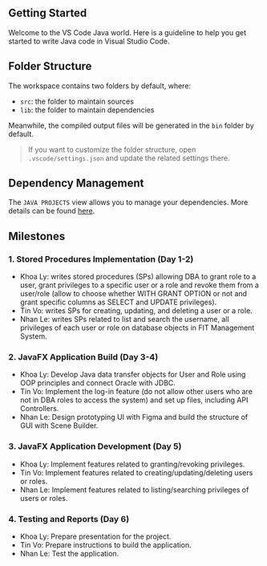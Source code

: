 ## Getting Started

Welcome to the VS Code Java world. Here is a guideline to help you get started to write Java code in Visual Studio Code.

## Folder Structure

The workspace contains two folders by default, where:

- `src`: the folder to maintain sources
- `lib`: the folder to maintain dependencies

Meanwhile, the compiled output files will be generated in the `bin` folder by default.

> If you want to customize the folder structure, open `.vscode/settings.json` and update the related settings there.

## Dependency Management

The `JAVA PROJECTS` view allows you to manage your dependencies. More details can be found [here](https://github.com/microsoft/vscode-java-dependency#manage-dependencies).

## Milestones

### 1. Stored Procedures Implementation (Day 1-2)
- Khoa Ly: writes stored procedures (SPs) allowing DBA to grant role to a user, grant privileges to a specific user or a role and revoke them from a user/role (allow to choose whether WITH GRANT OPTION or not and grant specific columns as SELECT and UPDATE privileges).
- Tin Vo: writes SPs for creating, updating, and deleting a user or a role.
- Nhan Le: writes SPs related to list and search the username, all privileges of each user or role on database objects in FIT Management System.
### 2. JavaFX Application Build (Day 3-4)
- Khoa Ly: Develop Java data transfer objects for User and Role using OOP principles and connect Oracle with JDBC.
- Tin Vo: Implement the log-in feature (do not allow other users who are not in DBA roles to access the system) and set up files, including API Controllers.
- Nhan Le: Design prototyping UI with Figma and build the structure of GUI with Scene Builder.
### 3. JavaFX Application Development (Day 5)
- Khoa Ly: Implement features related to granting/revoking privileges.
- Tin Vo: Implement features related to creating/updating/deleting users or roles.
- Nhan Le: Implement features related to listing/searching privileges of users or roles.
### 4. Testing and Reports (Day 6)
- Khoa Ly: Prepare presentation for the project.
- Tin Vo: Prepare instructions to build the application.
- Nhan Le: Test the application.
